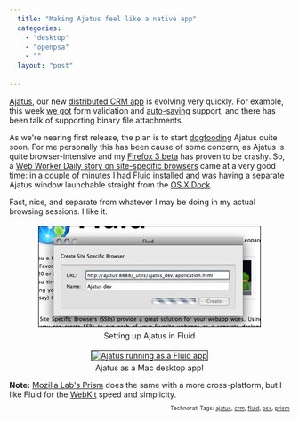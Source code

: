 ```yaml
---
  title: "Making Ajatus feel like a native app"
  categories: 
    - "desktop"
    - "openpsa"
    - ""
  layout: "post"

---
```

<a href="http://www.ajatus.info/">Ajatus</a>, our new <a href="http://bergie.iki.fi/blog/previewing_ajatus-the_distributed_crm.html">distributed CRM app</a> is evolving very quickly. For example, this week <a href="http://jaiku.com/channel/ajatus/presence/20513937">we got</a> form validation and <a href="http://blog.shivku.com/2007/04/usability-auto-saving-users-work.html">auto-saving</a> support, and there has been talk of supporting binary file attachments.

As we're nearing first release, the plan is to start <a href="http://en.wikipedia.org/wiki/Eating_one%27s_own_dog_food">dogfooding</a> Ajatus quite soon. For me personally this has been cause of some concern, as Ajatus is quite browser-intensive and my <a href="http://developer.mozilla.org/devnews/index.php/2007/11/19/firefox-3-beta-1-now-available-for-download/">Firefox 3 beta</a> has proven to be crashy. So, a <a href="http://webworkerdaily.com/2007/12/13/do-you-need-a-site-specific-browser/">Web Worker Daily story on site-specific browsers</a> came at a very good time: in a couple of minutes I had <a href="http://fluidapp.com/">Fluid</a> installed and was having a separate Ajatus window launchable straight from the <a href="http://en.wikipedia.org/wiki/Dock_(computing)">OS X Dock</a>.

Fast, nice, and separate from whatever I may be doing in my actual browsing sessions. I like it.
<p style="text-align:center;"><img src="/files/fluid-setup-ajatus.jpg" height="180" width="398" border="1" hspace="4" vspace="4" alt="Initial Fluid setup" title="Initial Fluid setup" /><br />
Setting up Ajatus in Fluid</p><p style="text-align:center;"><a href="/files/fluid-ajatus.png"><img src="http://bergie.iki.fi/midcom-serveattachmentguid-959fd89ea9bc11dcbdd62d6289af13e213e2/fluid-ajatus-tm.jpg" height="292" width="400" border="1" hspace="4" vspace="4" alt="Ajatus running as a Fluid app" title="Ajatus running as a Fluid app" /></a><br />
Ajatus as a Mac desktop app!</p><strong>Note:</strong> <a href="http://labs.mozilla.com/2007/11/prism-prototype-now-available-on-mac-and-linux/">Mozilla Lab's Prism</a> does the same with a more cross-platform, but I like Fluid for the <a href="http://webkit.org/">WebKit</a> speed and simplicity.

<!-- technorati tags start --><p style="text-align:right;font-size:10px;">Technorati Tags: <a href="http://www.technorati.com/tag/ajatus" rel="tag">ajatus</a>, <a href="http://www.technorati.com/tag/crm" rel="tag">crm</a>, <a href="http://www.technorati.com/tag/fluid" rel="tag">fluid</a>, <a href="http://www.technorati.com/tag/osx" rel="tag">osx</a>, <a href="http://www.technorati.com/tag/prism" rel="tag">prism</a></p><!-- technorati tags end -->